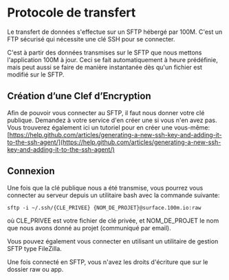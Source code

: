 # Protocole de transfert

Le transfert de données s'effectue sur un SFTP hébergé par 100M. C'est un FTP sécurisé qui nécessite une clé SSH pour se connecter.

C'est à partir des données transmises sur le SFTP que nous mettons l'application 100M à jour. Ceci se fait automatiquement à heure prédéfinie, mais peut aussi se faire de manière instantanée dès qu'un fichier est modifié sur le SFTP.

## Création d’une Clef d’Encryption

Afin de pouvoir vous connecter au SFTP, il faut nous donner votre clé publique. Demandez à votre service d'en créer une si vous n'en avez pas. Vous trouverez également ici un tutoriel pour en créer une vous-même: [https://help.github.com/articles/generating-a-new-ssh-key-and-adding-it-to-the-ssh-agent/](https://help.github.com/articles/generating-a-new-ssh-key-and-adding-it-to-the-ssh-agent/)

## Connexion
Une fois que la clé publique nous a été transmise, vous pourrez vous connecter au serveur depuis un utilitaire bash avec la commande suivante:

```
sftp -i ~/.ssh/{CLE_PRIVEE} {NOM_DE_PROJET}@surface.100m.io:raw
```

où CLE_PRIVEE est votre fichier de clé privée, et NOM_DE_PROJET le nom que nous avons donné au projet (communiqué par email).

Vous pouvez également vous connecter en utilisant un utilitaire de gestion SFTP type FileZilla.

Une fois connecté en SFTP, vous n'avez les droits d'écriture que sur le dossier raw ou app.
